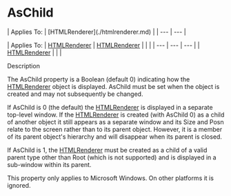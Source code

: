 




<h1 class="heading"><span class="name">AsChild</span></h1>
| Applies To: | [HTMLRenderer](./htmlrenderer.md) |
| --- | ---  |

| Applies To: | [HTMLRenderer](./htmlrenderer.md) | [HTMLRenderer](./htmlrenderer.md) |  |  |
| --- | --- | ---  |
| [HTMLRenderer](./htmlrenderer.md) |  |  |


Description


The AsChild property is a Boolean (default 0) indicating how the [HTMLRenderer](./htmlrenderer.md) object is displayed. AsChild must be set when the object is created and may not subsequently be changed.


If AsChild is 0 (the default) the [HTMLRenderer](./htmlrenderer.md) is displayed in a separate top-level window. If the [HTMLRenderer](./htmlrenderer.md) is  created (with AsChild 0) as a child of another object it still appears as a separate window and its Size and Posn relate to the screen rather than to its parent object. However, it is a member of its parent object's hierarchy and will disappear when its parent is closed.


If AsChild is 1, the [HTMLRenderer](./htmlrenderer.md) must be created as a child of a valid parent type other than Root (which is not supported) and is displayed in a sub-window within its parent.


This property only applies to Microsoft Windows. On other platforms it is ignored.



